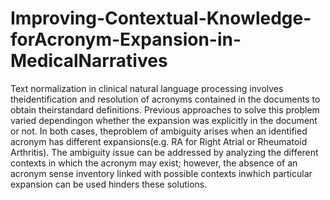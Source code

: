 # Improving-Contextual-Knowledge-forAcronym-Expansion-in-MedicalNarratives
Text normalization in clinical natural language processing involves theidentification and resolution of acronyms contained in the documents to obtain theirstandard definitions. Previous approaches to solve this problem varied dependingon whether the expansion was explicitly in the document or not. In both cases, theproblem of ambiguity arises when an identified acronym has different expansions(e.g. RA for Right Atrial or Rheumatoid Arthritis). The ambiguity issue can be addressed by analyzing the different contexts in which the acronym may exist; however, the absence of an acronym sense inventory linked with possible contexts inwhich particular expansion can be used hinders these solutions. 
